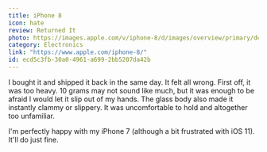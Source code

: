 ```yaml
---
title: iPhone 8
icon: hate
review: Returned It
photo: https://images.apple.com/v/iphone-8/d/images/overview/primary/design_sizes_small.jpg
category: Electronics
link: "https://www.apple.com/iphone-8/"
id: ecd5c3fb-30a0-4961-a699-2bb5207da42b
---
```

I bought it and shipped it back in the same day. It felt all wrong. First off, it was too heavy. 10 grams may not sound like much, but it was enough to be afraid I would let it slip out of my hands. The glass body also made it instantly clammy or slippery. It was uncomfortable to hold and altogether too unfamiliar.

I'm perfectly happy with my iPhone 7 (although a bit frustrated with iOS 11). It'll do just fine.
